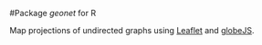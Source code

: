 #Package *geonet* for R

Map projections of undirected graphs using [Leaflet](http://leafletjs.com/) and [globeJS](https://github.com/bwlewis/rthreejs).

